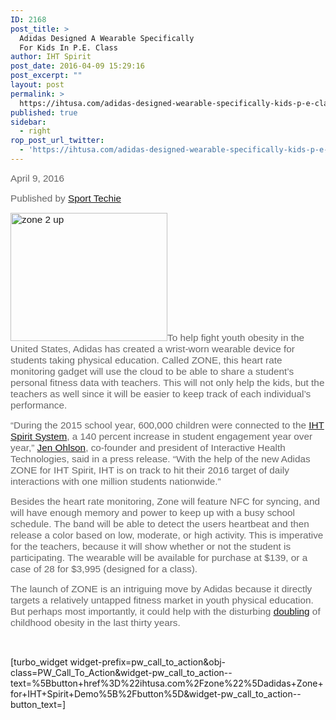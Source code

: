 ```yaml
---
ID: 2168
post_title: >
  Adidas Designed A Wearable Specifically
  For Kids In P.E. Class
author: IHT Spirit
post_date: 2016-04-09 15:29:16
post_excerpt: ""
layout: post
permalink: >
  https://ihtusa.com/adidas-designed-wearable-specifically-kids-p-e-class/
published: true
sidebar:
  - right
rop_post_url_twitter:
  - 'https://ihtusa.com/adidas-designed-wearable-specifically-kids-p-e-class/?utm_source=ReviveOldPost&utm_medium=social&utm_campaign=ReviveOldPost'
---
```

<span style="font-size: 11.5pt; font-family: 'Helvetica',sans-serif; color: #666666;">April 9, 2016</span>

<span style="font-size: 11.5pt; font-family: 'Helvetica',sans-serif; color: #666666;">Published by <a href="http://www.sporttechie.com/2016/04/09/adidas-designed-new-wearable-pe-class" target="_blank">Sport Techie</a></span>

<span style="font-size: 11.5pt; font-family: 'Helvetica',sans-serif; color: #666666;"> <a href="https://ihtusa.com/wp-content/uploads/2016/07/zone-2-up.jpg"><img class="alignleft size-full wp-image-2169" src="https://ihtusa.com/wp-content/uploads/2016/07/zone-2-up.jpg" alt="zone 2 up" width="251" height="205"></a>To help fight youth obesity in the United States, Adidas has created a wrist-worn wearable device for students taking physical education. Called ZONE, this heart rate monitoring gadget will use the cloud to be able to share a student’s personal fitness data with teachers. This will not only help the kids, but the teachers as well since it will be easier to keep track of each individual’s performance.<!--more--></span>

<span style="font-size: 11.5pt; font-family: 'Helvetica',sans-serif; color: #666666;">“During the 2015 school year, 600,000 children were connected to the<span class="apple-converted-space">&nbsp;</span><a href="https://ihtusa.com/">IHT Spirit System</a>, a 140 percent increase in student engagement year over year,”<span class="apple-converted-space">&nbsp;</span><a href="http://www.engadget.com/2016/04/05/adidas-zone-wearable-for-schools/">Jen Ohlson</a>, co-founder and president of Interactive Health Technologies, said in a press release. “With the help of the new Adidas ZONE for IHT Spirit, IHT is on track to hit their 2016 target of daily interactions with one million students nationwide.”</span>

<span style="font-size: 11.5pt; font-family: 'Helvetica',sans-serif; color: #666666;">Besides the heart rate monitoring, Zone will feature NFC for syncing, and will have enough memory and power to keep up with a busy school schedule. The band will be able to detect the users heartbeat and then release a color based on low, moderate, or high activity. This is imperative for the teachers, because it will show whether or not the student is participating. The wearable will be available for purchase at $139, or a case of 28 for $3,995 (designed for a class).</span>

<span style="font-size: 11.5pt; font-family: 'Helvetica',sans-serif; color: #666666;">The launch of ZONE is an intriguing move by Adidas because it directly targets a relatively untapped fitness market in youth physical education. But perhaps most importantly, it could help with the disturbing<span class="apple-converted-space">&nbsp;</span><a href="http://www.cdc.gov/healthyschools/obesity/facts.htm">doubling</a>&nbsp;of childhood obesity in the last thirty years.</span>

&nbsp;

[turbo_widget widget-prefix=pw_call_to_action&amp;obj-class=PW_Call_To_Action&amp;widget-pw_call_to_action--text=%5Bbutton+href%3D%22ihtusa.com%2Fzone%22%5Dadidas+Zone+for+IHT+Spirit+Demo%5B%2Fbutton%5D&amp;widget-pw_call_to_action--button_text=]

&nbsp;

&nbsp;